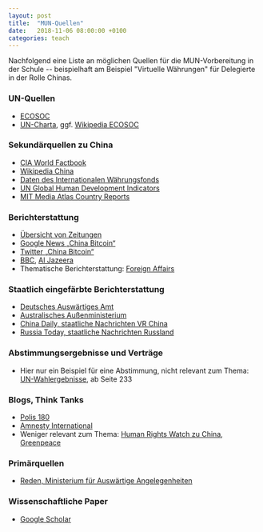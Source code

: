 ```yaml
---
layout: post
title:  "MUN-Quellen"
date:   2018-11-06 08:00:00 +0100
categories: teach
---
```

Nachfolgend eine Liste an möglichen Quellen für die MUN-Vorbereitung in der Schule -- beispielhaft am Beispiel "Virtuelle Währungen" für Delegierte in der Rolle Chinas.
<!--more-->

### UN-Quellen
 - [ECOSOC](https://www.un.org/ecosoc/en/home)
 - [UN-Charta](https://www.unric.org/html/german/pdf/charta.pdf), ggf. [Wikipedia ECOSOC](https://de.wikipedia.org/wiki/Wirtschafts-_und_Sozialrat_der_Vereinten_Nationen)

### Sekundärquellen zu China
 - [CIA World Factbook](https://www.cia.gov/library/publications/the-world-factbook/geos/ch.html)
 - [Wikipedia China](https://de.wikipedia.org/wiki/Volksrepublik_China)
 - [Daten des Internationalen Währungsfonds](https://www.imf.org/en/Countries)
 - [UN Global Human Development Indicators](http://hdr.undp.org/en/countries/)
 - [MIT Media Atlas Country Reports](https://atlas.media.mit.edu/en/profile/country/)

### Berichterstattung
 - [Übersicht von Zeitungen](http://www.zeitung.de/internationale-zeitungen/)
 - [Google News „China Bitcoin“](https://news.google.com/search?q=China%20Bitcoin&hl=de&gl=DE&ceid=DE%3Ade)
 - [Twitter „China Bitcoin“](https://twitter.com/search?src=typd&q=china%20bitcoin)
 - [BBC](http://www.bbc.com/), [Al Jazeera](https://www.aljazeera.com/)
 - Thematische Berichterstattung: [Foreign Affairs](https://www.foreignaffairs.com/regions/china)

### Staatlich eingefärbte Berichterstattung
 - [Deutsches Auswärtiges Amt](https://www.auswaertiges-amt.de/de/aussenpolitik/laender)
 - [Australisches Außenministerium](https://dfat.gov.au/geo/pages/countries-and-regions.aspx)
 - [China Daily, staatliche Nachrichten VR China](http://www.chinadaily.com.cn/)
 - [Russia Today, staatliche Nachrichten Russland](https://deutsch.rt.com/)

### Abstimmungsergebnisse und Verträge
 - Hier nur ein Beispiel für eine Abstimmung, nicht relevant zum Thema: [UN-Wahlergebnisse](https://library.un.org/sites/library.un.org/files/itp/a71-parti.pdf), ab Seite 233


### Blogs, Think Tanks
 - [Polis 180](https://polis180.org/blog/2018/04/21/polis-teatime-digitization-in-china/)
 - [Amnesty International](https://www.amnesty.de/suche?keys=china)
 - Weniger relevant zum Thema: [Human Rights Watch zu China](https://www.hrw.org/de/sitesearch/China), [Greenpeace](https://www.greenpeace.org/international/?s=china&orderby=relevant)

### Primärquellen
 - [Reden, Ministerium für Auswärtige Angelegenheiten](https://www.fmprc.gov.cn/mfa_eng/wjb_663304/wjbz_663308/2461_663310/)

### Wissenschaftliche Paper
 - [Google Scholar](https://scholar.google.de/scholar?hl=de&as_sdt=0%2C5&q=bitcoin+china&btnG=&oq=bitcoin+china)
